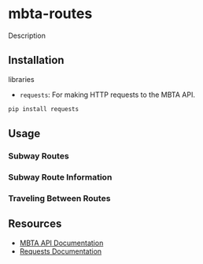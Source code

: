 # mbta-routes

Description 

## Installation

libraries
- `requests`: For making HTTP requests to the MBTA API.
```bash
pip install requests
```

## Usage

### Subway Routes

### Subway Route Information 

### Traveling Between Routes

## Resources
- [MBTA API Documentation](https://api-v3.mbta.com/docs/swagger/index.html)
- [Requests Documentation](https://requests.readthedocs.io/en/latest/)

